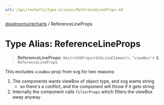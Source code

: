 ```yaml
---
url: /api/recharts/type-aliases/ReferenceLineProps.md
---
```

[@sqlrooms/recharts](../index.md) / ReferenceLineProps

# Type Alias: ReferenceLineProps

> **ReferenceLineProps**: `Omit`<`SVGProps`<`SVGLineElement`>, `"viewBox"`> & `ReferenceLineProps`

This excludes `viewBox` prop from svg for two reasons:

1. The components wants viewBox of object type, and svg wants string
   * so there's a conflict, and the component will throw if it gets string
2. Internally the component calls `filterProps` which filters the viewBox away anyway
